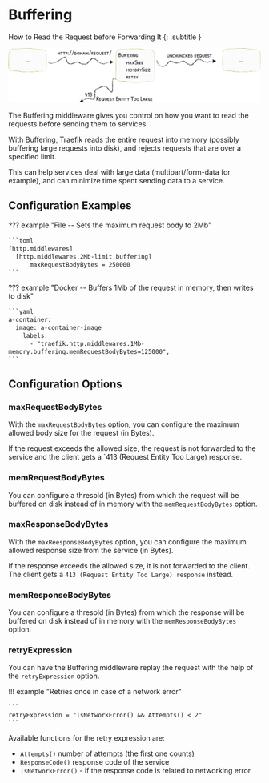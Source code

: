 # Buffering

How to Read the Request before Forwarding It
{: .subtitle }

![Buffering](../assets/img/middleware/buffering.png)

The Buffering middleware gives you control on how you want to read the requests before sending them to services.

With Buffering, Traefik reads the entire request into memory (possibly buffering large requests into disk), and rejects requests that are over a specified limit.

This can help services deal with large data (multipart/form-data for example), and can minimize time spent sending data to a service.

## Configuration Examples

??? example "File -- Sets the maximum request body to 2Mb"
    
    ```toml
    [http.middlewares]
      [http.middlewares.2Mb-limit.buffering]
          maxRequestBodyBytes = 250000
    ``` 

??? example "Docker -- Buffers 1Mb of the request in memory, then writes to disk"

    ```yaml
    a-container:
      image: a-container-image 
        labels:
          - "traefik.http.middlewares.1Mb-memory.buffering.memRequestBodyBytes=125000",
    ```

## Configuration Options

### maxRequestBodyBytes

With the `maxRequestBodyBytes` option, you can configure the maximum allowed body size for the request (in Bytes).

If the request exceeds the allowed size, the request is not forwarded to the service and the client gets a `413 (Request Entity Too Large) response.

### memRequestBodyBytes

You can configure a thresold (in Bytes) from which the request will be buffered on disk instead of in memory with the `memRequestBodyBytes` option. 

### maxResponseBodyBytes

With the `maxReesponseBodyBytes` option, you can configure the maximum allowed response size from the service (in Bytes).

If the response exceeds the allowed size, it is not forwarded to the client. The client gets a `413 (Request Entity Too Large) response` instead.

### memResponseBodyBytes

You can configure a thresold (in Bytes) from which the response will be buffered on disk instead of in memory with the `memResponseBodyBytes` option. 

### retryExpression

You can have the Buffering middleware replay the request with the help of the `retryExpression` option.

!!! example "Retries once in case of a network error"
    
    ```
    retryExpression = "IsNetworkError() && Attempts() < 2"
    ```
    
Available functions for the retry expression are:

- `Attempts()` number of attempts (the first one counts)
- `ResponseCode()` response code of the service
- `IsNetworkError()` - if the response code is related to networking error 
